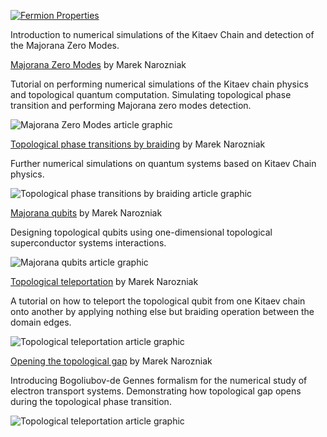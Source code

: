 [![Fermion Properties](https://travis-ci.com/marekyggdrasil/majorana.svg?branch=main)](https://travis-ci.com/github/marekyggdrasil/majorana)

Introduction to numerical simulations of the Kitaev Chain and detection of the Majorana Zero Modes.

[Majorana Zero Modes](https://mareknarozniak.com/2021/04/09/mzms/) by Marek Narozniak

Tutorial on performing numerical simulations of the Kitaev chain physics and topological quantum computation. Simulating topological phase transition and performing Majorana zero modes detection.

![Majorana Zero Modes article graphic](https://github.com/marekyggdrasil/majorana/blob/main/plots/plots/mzms/figure_thumbnail.png?raw=true)

[Topological phase transitions by braiding](https://mareknarozniak.com/2021/05/09/braiding/) by Marek Narozniak

Further numerical simulations on quantum systems based on Kitaev Chain physics.

![Topological phase transitions by braiding article graphic](https://github.com/marekyggdrasil/majorana/blob/main/plots/plots/braiding/figure_thumbnail.png?raw=true)

[Majorana qubits](https://mareknarozniak.com/2021/06/09/majorana-qubits/) by Marek Narozniak

Designing topological qubits using one-dimensional topological superconductor systems interactions.

![Majorana qubits article graphic](https://github.com/marekyggdrasil/majorana/blob/main/plots/plots/majorana-qubits/result.png?raw=true)

[Topological teleportation](https://mareknarozniak.com/2021/07/09/topological-teleportation/) by Marek Narozniak

A tutorial on how to teleport the topological qubit from one Kitaev chain onto another by applying nothing else but braiding operation between the domain edges.

![Topological teleportation article graphic](https://github.com/marekyggdrasil/majorana/blob/main/plots/plots/topological-teleportation/outcomes.png?raw=true)

[Opening the topological gap](https://mareknarozniak.com/2021/08/09/bdg/) by Marek Narozniak

Introducing Bogoliubov-de Gennes formalism for the numerical study of electron transport systems. Demonstrating how topological gap opens during the topological phase transition.

![Topological teleportation article graphic](https://github.com/marekyggdrasil/majorana/blob/main/plots/plots/bdg/result.png?raw=true)
